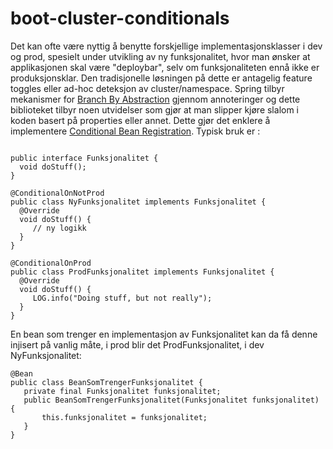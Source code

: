 # boot-cluster-conditionals

Det kan ofte være nyttig å benytte forskjellige implementasjonsklasser i dev og prod, spesielt under utvikling av ny funksjonalitet, hvor man ønsker at applikasjonen skal være "deploybar", selv om funksjonaliteten ennå ikke er produksjonsklar. Den tradisjonelle løsningen på dette er antagelig feature toggles eller ad-hoc deteksjon av cluster/namespace.
Spring tilbyr mekanismer for  [Branch By Abstraction](https://martinfowler.com/bliki/BranchByAbstraction.html) gjennom annoteringer og dette biblioteket tilbyr noen utvidelser som gjør at man slipper kjøre slalom i koden basert på properties eller annet. 
Dette gjør det enklere å implementere [Conditional Bean Registration](https://docs.spring.io/spring-boot/docs/current/reference/htmlsingle/#boot-features-condition-annotations
). Typisk bruk er :
~~~~

public interface Funksjonalitet {
  void doStuff();
}

@ConditionalOnNotProd
public class NyFunksjonalitet implements Funksjonalitet {
  @Override
  void doStuff() {
     // ny logikk
  }
}

@ConditionalOnProd
public class ProdFunksjonalitet implements Funksjonalitet {
  @Override
  void doStuff() {
     LOG.info("Doing stuff, but not really");
  }
}
~~~~
En bean som trenger en implementasjon av Funksjonalitet kan da få denne injisert på vanlig måte, i prod blir det ProdFunksjonalitet, i dev NyFunksjonalitet:
~~~~
@Bean
public class BeanSomTrengerFunksjonalitet {
   private final Funksjonalitet funksjonalitet;
   public BeanSomTrengerFunksjonalitet(Funksjonalitet funksjonalitet) {
       this.funksjonalitet = funksjonalitet;
   }
}
~~~~

